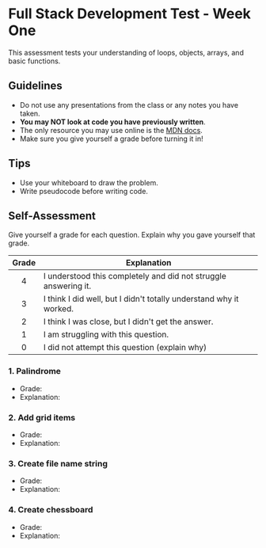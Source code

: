 # Full Stack Development Test - Week One

This assessment tests your understanding of loops, objects, arrays, and basic functions.

## Guidelines
  - Do not use any presentations from the class or any notes you have taken.
  - **You may NOT look at code you have previously written**.
  - The only resource you may use online is the [MDN docs](https://developer.mozilla.org/en-US/).
  - Make sure you give yourself a grade before turning it in!

## Tips
  - Use your whiteboard to draw the problem.
  - Write pseudocode before writing code.

## Self-Assessment
Give yourself a grade for each question. Explain why you gave yourself that grade.

| Grade  | Explanation              |
| :----: | -------------------------|
|   4    | I understood this completely and did not struggle answering it.    |
|   3    | I think I did well, but I didn't totally understand why it worked. |
|   2    | I think I was close, but I didn't get the answer. |
|   1    | I am struggling with this question. |
|   0    | I did not attempt this question (explain why) |

### 1. Palindrome
- Grade: 
- Explanation:

### 2. Add grid items
- Grade: 
- Explanation:

### 3. Create file name string
- Grade: 
- Explanation:

### 4. Create chessboard
- Grade: 
- Explanation:
